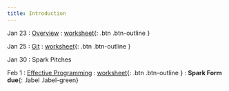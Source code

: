```yaml
---
title: Introduction
---
```


Jan 23 
: [Overview](https://github.com/gallettilance/CS506-Spring2023/raw/main/slides/00_CS_506_Overview.pdf) 
  : [worksheet](https://raw.githubusercontent.com/gallettilance/CS506-Spring2023/main/worksheets/worksheet_00.ipynb){: .btn .btn-outline }

Jan 25 
: [Git](https://github.com/gallettilance/CS506-Spring2023/raw/main/slides/01_Git.pdf) 
  : [worksheet](https://raw.githubusercontent.com/gallettilance/CS506-Spring2023/main/worksheets/worksheet_01.ipynb){: .btn .btn-outline }

Jan 30 
: Spark Pitches 

Feb 1 
: [Effective Programming](https://github.com/gallettilance/CS506-Spring2023/raw/main/slides/00_Clean_Code.pdf) 
  : [worksheet](https://raw.githubusercontent.com/gallettilance/CS506-Spring2023/main/worksheets/worksheet_02.ipynb){: .btn .btn-outline } 
    : **Spark Form due**{: .label .label-green} 
